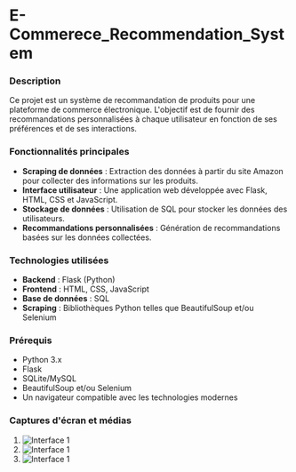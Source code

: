 # E-Commerece_Recommendation_System

### Description
Ce projet est un système de recommandation de produits pour une plateforme de commerce électronique. L'objectif est de fournir des recommandations personnalisées à chaque utilisateur en fonction de ses préférences et de ses interactions.

### Fonctionnalités principales
- **Scraping de données** : Extraction des données à partir du site Amazon pour collecter des informations sur les produits.
- **Interface utilisateur** : Une application web développée avec Flask, HTML, CSS et JavaScript.
- **Stockage de données** : Utilisation de SQL pour stocker les données des utilisateurs.
- **Recommandations personnalisées** : Génération de recommandations basées sur les données collectées.

### Technologies utilisées
- **Backend** : Flask (Python)
- **Frontend** : HTML, CSS, JavaScript
- **Base de données** : SQL
- **Scraping** : Bibliothèques Python telles que BeautifulSoup et/ou Selenium

### Prérequis
- Python 3.x
- Flask
- SQLite/MySQL
- BeautifulSoup et/ou Selenium
- Un navigateur compatible avec les technologies modernes

### Captures d'écran et médias

1. ![Interface 1](https://github.com/Dy7gy22/E-Commerece_Recommendation_System/edit/main/img/img1.jpg)
2. ![Interface 1](https://github.com/Dy7gy22/E-Commerece_Recommendation_System/edit/main/img/img2.jpg)
3. ![Interface 1](https://github.com/Dy7gy22/E-Commerece_Recommendation_System/edit/main/img/img3.jpg)




